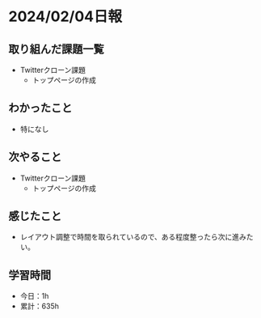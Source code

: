 # 2024/02/04日報
## 取り組んだ課題一覧
- Twitterクローン課題
  - トップページの作成

## わかったこと
- 特になし

## 次やること
- Twitterクローン課題
  - トップページの作成

## 感じたこと
- レイアウト調整で時間を取られているので、ある程度整ったら次に進みたい。

## 学習時間
- 今日：1h
- 累計：635h
